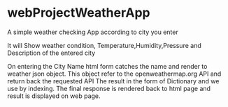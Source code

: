 # webProjectWeatherApp

A simple weather checking App according to city you enter

It will Show weather condition, Temperature,Humidity,Pressure and Description of the entered city


On entering the City Name html form catches the name and render to weather json object.
This object refer to the openweathermap.org API and return back the requested API 
The result in the form of Dictionary and we use by indexing.
The final response is rendered back to html page and result is displayed on web page.
